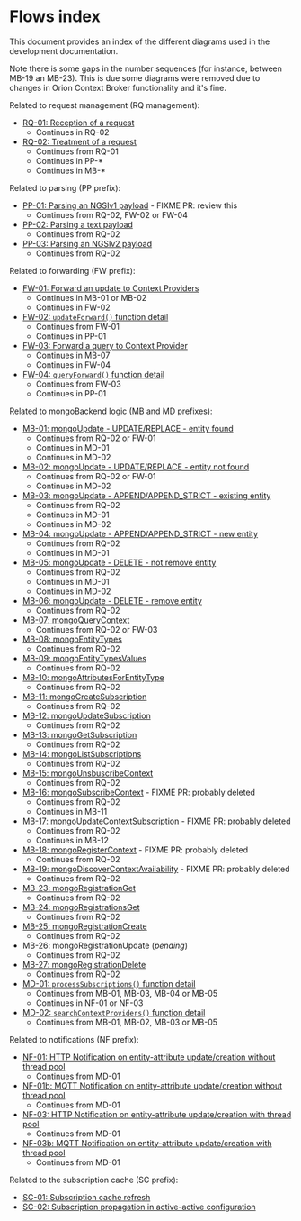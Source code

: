 # Flows index

This document provides an index of the different diagrams used in the development documentation.

Note there is some gaps in the number sequences (for instance, between MB-19 an MB-23). This is due
some diagrams were removed due to changes in Orion Context Broker functionality and it's fine.

Related to request management (RQ management):

* [RQ-01: Reception of a request](sourceCode.md#flow-rq-01)
	* Continues in RQ-02
* [RQ-02: Treatment of a request](sourceCode.md#flow-rq-02)
	* Continues from RQ-01
	* Continues in PP-*
	* Continues in MB-*

Related to parsing (PP prefix):

* [PP-01: Parsing an NGSIv1 payload](jsonParse.md#flow-pp-01) - FIXME PR: review this
    * Continues from RQ-02, FW-02 or FW-04 
* [PP-02: Parsing a text payload](sourceCode.md#flow-pp-02)
	* Continues from RQ-02
* [PP-03: Parsing an NGSIv2 payload](jsonParseV2.md#flow-pp-03)
	* Continues from RQ-02

Related to forwarding (FW prefix):

* [FW-01: Forward an update to Context Providers](cprs.md#flow-fw-01)
	* Continues in MB-01 or MB-02
	* Continues in FW-02
* [FW-02: `updateForward()` function detail](cprs.md#flow-fw-02)
	* Continues from FW-01
	* Continues in PP-01
* [FW-03: Forward a query to Context Provider](cprs.md#flow-fw-03)
	* Continues in MB-07
	* Continues in FW-04
* [FW-04: `queryForward()` function detail](cprs.md#flow-fw-04)
	* Continues from FW-03
	* Continues in PP-01
	
Related to mongoBackend logic (MB and MD prefixes):

* [MB-01: mongoUpdate - UPDATE/REPLACE - entity found](mongoBackend.md#flow-mb-01)
    * Continues from RQ-02 or FW-01
    * Continues in MD-01
    * Continues in MD-02
* [MB-02: mongoUpdate - UPDATE/REPLACE - entity not found](mongoBackend.md#flow-mb-02)
    * Continues from RQ-02 or FW-01   
    * Continues in MD-02 
* [MB-03: mongoUpdate - APPEND/APPEND_STRICT - existing entity](mongoBackend.md#flow-mb-03)
    * Continues from RQ-02
    * Continues in MD-01
    * Continues in MD-02 
* [MB-04: mongoUpdate - APPEND/APPEND_STRICT - new entity](mongoBackend.md#flow-mb-04)
    * Continues from RQ-02
    * Continues in MD-01
* [MB-05: mongoUpdate - DELETE - not remove entity](mongoBackend.md#flow-mb-05)
    * Continues from RQ-02
    * Continues in MD-01
    * Continues in MD-02  
* [MB-06: mongoUpdate - DELETE - remove entity](mongoBackend.md#flow-mb-06)
	* Continues from RQ-02 
* [MB-07: mongoQueryContext](mongoBackend.md#flow-mb-07)
	* Continues from RQ-02 or FW-03
* [MB-08: mongoEntityTypes](mongoBackend.md#flow-mb-08)
	* Continues from RQ-02 
* [MB-09: mongoEntityTypesValues](mongoBackend.md#flow-mb-09)
	* Continues from RQ-02
* [MB-10: mongoAttributesForEntityType](mongoBackend.md#flow-mb-10)
	* Continues from RQ-02
* [MB-11: mongoCreateSubscription](mongoBackend.md#flow-mb-11)
	* Continues from RQ-02
* [MB-12: mongoUpdateSubscription](mongoBackend.md#flow-mb-12)
	* Continues from RQ-02
* [MB-13: mongoGetSubscription](mongoBackend.md#flow-mb-13)
	* Continues from RQ-02
* [MB-14: mongoListSubscriptions](mongoBackend.md#flow-mb-14)
	* Continues from RQ-02
* [MB-15: mongoUnsbuscribeContext](mongoBackend.md#flow-mb-15)
	* Continues from RQ-02
* [MB-16: mongoSubscribeContext](mongoBackend.md#flow-mb-16) - FIXME PR: probably deleted
	* Continues from RQ-02
	* Continues in MB-11
* [MB-17: mongoUpdateContextSubscription](mongoBackend.md#flow-mb-17) - FIXME PR: probably deleted
	* Continues from RQ-02
	* Continues in MB-12
* [MB-18: mongoRegisterContext](mongoBackend.md#flow-mb-18) - FIXME PR: probably deleted
	* Continues from RQ-02
* [MB-19: mongoDiscoverContextAvailability](mongoBackend.md#flow-mb-19) - FIXME PR: probably deleted
	* Continues from RQ-02
* [MB-23: mongoRegistrationGet](mongoBackend.md#flow-mb-23)
	* Continues from RQ-02
* [MB-24: mongoRegistrationsGet](mongoBackend.md#flow-mb-24)
	* Continues from RQ-02
* [MB-25: mongoRegistrationCreate](mongoBackend.md#flow-mb-25)
	* Continues from RQ-02
* MB-26: mongoRegistrationUpdate (*pending*)
	* Continues from RQ-02
* [MB-27: mongoRegistrationDelete](mongoBackend.md#flow-mb-27)
	* Continues from RQ-02
* [MD-01: `processSubscriptions()` function detail](mongoBackend.md#flow-md-01)
	* Continues from MB-01, MB-03, MB-04 or MB-05
	* Continues in NF-01 or NF-03  
* [MD-02: `searchContextProviders()` function detail](mongoBackend.md#flow-md-02)
	* Continues from MB-01, MB-02, MB-03 or MB-05

Related to notifications (NF prefix):

* [NF-01: HTTP Notification on entity-attribute update/creation without thread pool](sourceCode.md#flow-nf-01)
  * Continues from MD-01
* [NF-01b: MQTT Notification on entity-attribute update/creation without thread pool](sourceCode.md#flow-nf-01b)
  * Continues from MD-01
* [NF-03: HTTP Notification on entity-attribute update/creation with thread pool](sourceCode.md#flow-nf-03)
  * Continues from MD-01
* [NF-03b: MQTT Notification on entity-attribute update/creation with thread pool](sourceCode.md#flow-nf-03b)
  * Continues from MD-01

Related to the subscription cache (SC prefix):

* [SC-01: Subscription cache refresh](subscriptionCache.md#flow-sc-01)
* [SC-02: Subscription propagation in active-active configuration](subscriptionCache.md#flow-sc-02) 

